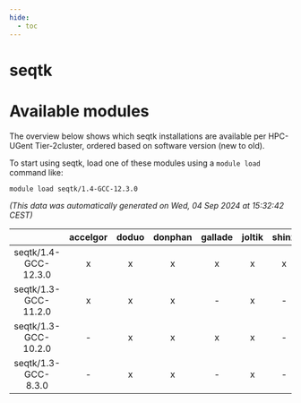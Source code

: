 ```yaml
---
hide:
  - toc
---
```


seqtk
=====

# Available modules


The overview below shows which seqtk installations are available per HPC-UGent Tier-2cluster, ordered based on software version (new to old).

To start using seqtk, load one of these modules using a `module load` command like:

```shell
module load seqtk/1.4-GCC-12.3.0
```

*(This data was automatically generated on Wed, 04 Sep 2024 at 15:32:42 CEST)*  

| |accelgor|doduo|donphan|gallade|joltik|shinx|skitty|
| :---: | :---: | :---: | :---: | :---: | :---: | :---: | :---: |
|seqtk/1.4-GCC-12.3.0|x|x|x|x|x|x|x|
|seqtk/1.3-GCC-11.2.0|x|x|x|-|x|-|x|
|seqtk/1.3-GCC-10.2.0|-|x|x|x|x|-|x|
|seqtk/1.3-GCC-8.3.0|-|x|x|-|x|-|x|
